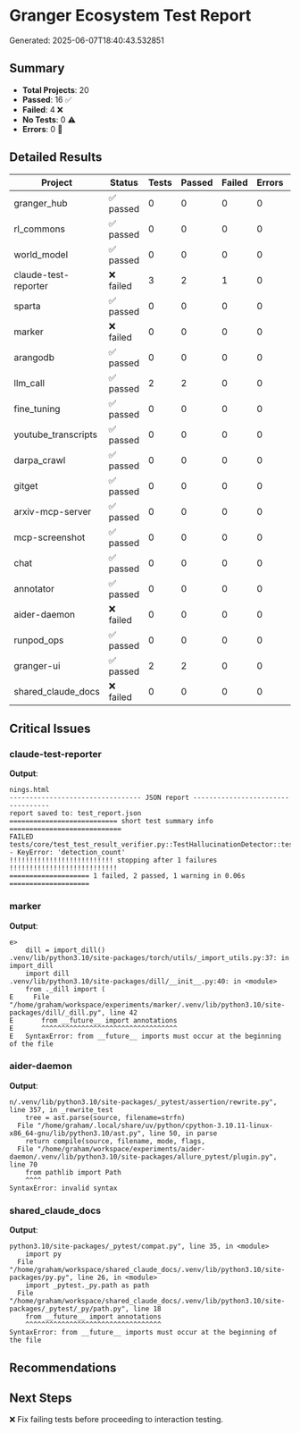 # Granger Ecosystem Test Report
Generated: 2025-06-07T18:40:43.532851

## Summary

- **Total Projects**: 20
- **Passed**: 16 ✅
- **Failed**: 4 ❌
- **No Tests**: 0 ⚠️
- **Errors**: 0 🚨

## Detailed Results

| Project | Status | Tests | Passed | Failed | Errors | Duration |
|---------|--------|-------|--------|--------|--------|----------|
| granger_hub | ✅ passed | 0 | 0 | 0 | 0 | 0.12s |
| rl_commons | ✅ passed | 0 | 0 | 0 | 0 | 0.08s |
| world_model | ✅ passed | 0 | 0 | 0 | 0 | 0.10s |
| claude-test-reporter | ❌ failed | 3 | 2 | 1 | 0 | 0.06s |
| sparta | ✅ passed | 0 | 0 | 0 | 0 | 0.12s |
| marker | ❌ failed | 0 | 0 | 0 | 0 | 0.00s |
| arangodb | ✅ passed | 0 | 0 | 0 | 0 | 1.04s |
| llm_call | ✅ passed | 2 | 2 | 0 | 0 | 0.03s |
| fine_tuning | ✅ passed | 0 | 0 | 0 | 0 | 0.30s |
| youtube_transcripts | ✅ passed | 0 | 0 | 0 | 0 | 0.12s |
| darpa_crawl | ✅ passed | 0 | 0 | 0 | 0 | 1.91s |
| gitget | ✅ passed | 0 | 0 | 0 | 0 | 6.27s |
| arxiv-mcp-server | ✅ passed | 0 | 0 | 0 | 0 | 0.12s |
| mcp-screenshot | ✅ passed | 0 | 0 | 0 | 0 | 0.06s |
| chat | ✅ passed | 0 | 0 | 0 | 0 | 0.56s |
| annotator | ✅ passed | 0 | 0 | 0 | 0 | 0.07s |
| aider-daemon | ❌ failed | 0 | 0 | 0 | 0 | 0.00s |
| runpod_ops | ✅ passed | 0 | 0 | 0 | 0 | 1.83s |
| granger-ui | ✅ passed | 2 | 2 | 0 | 0 | 0.01s |
| shared_claude_docs | ❌ failed | 0 | 0 | 0 | 0 | 0.00s |

## Critical Issues

### claude-test-reporter

**Output**:
```
nings.html
--------------------------------- JSON report ----------------------------------
report saved to: test_report.json
=========================== short test summary info ============================
FAILED tests/core/test_test_result_verifier.py::TestHallucinationDetector::test_check_response_basic - KeyError: 'detection_count'
!!!!!!!!!!!!!!!!!!!!!!!!!! stopping after 1 failures !!!!!!!!!!!!!!!!!!!!!!!!!!!
==================== 1 failed, 2 passed, 1 warning in 0.06s ====================

```

### marker

**Output**:
```
e>
    dill = import_dill()
.venv/lib/python3.10/site-packages/torch/utils/_import_utils.py:37: in import_dill
    import dill
.venv/lib/python3.10/site-packages/dill/__init__.py:40: in <module>
    from ._dill import (
E     File "/home/graham/workspace/experiments/marker/.venv/lib/python3.10/site-packages/dill/_dill.py", line 42
E       from __future__ import annotations
E       ^^^^^^^^^^^^^^^^^^^^^^^^^^^^^^^^^^
E   SyntaxError: from __future__ imports must occur at the beginning of the file

```

### aider-daemon

**Output**:
```
n/.venv/lib/python3.10/site-packages/_pytest/assertion/rewrite.py", line 357, in _rewrite_test
    tree = ast.parse(source, filename=strfn)
  File "/home/graham/.local/share/uv/python/cpython-3.10.11-linux-x86_64-gnu/lib/python3.10/ast.py", line 50, in parse
    return compile(source, filename, mode, flags,
  File "/home/graham/workspace/experiments/aider-daemon/.venv/lib/python3.10/site-packages/allure_pytest/plugin.py", line 70
    from pathlib import Path
    ^^^^
SyntaxError: invalid syntax

```

### shared_claude_docs

**Output**:
```
python3.10/site-packages/_pytest/compat.py", line 35, in <module>
    import py
  File "/home/graham/workspace/shared_claude_docs/.venv/lib/python3.10/site-packages/py.py", line 26, in <module>
    import _pytest._py.path as path
  File "/home/graham/workspace/shared_claude_docs/.venv/lib/python3.10/site-packages/_pytest/_py/path.py", line 18
    from __future__ import annotations
    ^^^^^^^^^^^^^^^^^^^^^^^^^^^^^^^^^^
SyntaxError: from __future__ imports must occur at the beginning of the file

```


## Recommendations


## Next Steps

❌ Fix failing tests before proceeding to interaction testing.

